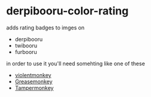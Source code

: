 # derpibooru-color-rating
adds rating badges to imges on
- derpibooru
- twibooru
- furbooru

in order to use it you'll need somehting like one of these

- [violentmonkey](https://violentmonkey.github.io)
- [Greasemonkey](https://www.greasespot.net)
- [Tampermonkey](https://www.tampermonkey.net)

